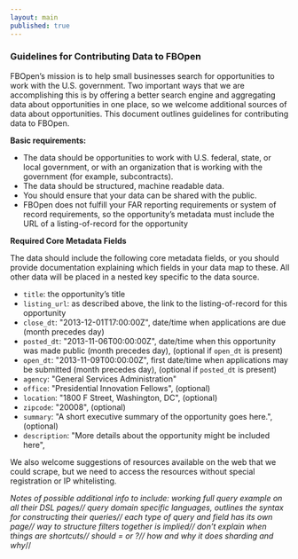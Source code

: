 ```yaml
---
layout: main
published: true
---
```


### Guidelines for Contributing Data to FBOpen

FBOpen’s mission is to help small businesses search for opportunities to work with the U.S. government. Two important ways that we are accomplishing this is by offering a better search engine and aggregating data about opportunities in one place, so we welcome additional sources of data about opportunities. This document outlines guidelines for contributing data to FBOpen.

**Basic requirements:**

* The data should be opportunities to work with U.S. federal, state, or local government, or with an organization that is working with the government (for example, subcontracts).
* The data should be structured, machine readable data.
* You should ensure that your data can be shared with the public.
* FBOpen does not fulfill your FAR reporting requirements or system of record requirements, so the opportunity’s metadata must include the URL of a listing-of-record for the opportunity

**Required Core Metadata Fields**

The data should include the following core metadata fields, or you should provide documentation explaining which fields in your data map to these. All other data will be placed in a nested key specific to the data source.

* `title`: the opportunity’s title
* `listing_url`: as described above, the link to the listing-of-record for this opportunity
* `close_dt`: "2013-12-01T17:00:00Z", date/time when applications are due (month precedes day)
* `posted_dt`: "2013-11-06T00:00:00Z", date/time when this opportunity was made public (month precedes day), (optional if `open_dt` is present)
* `open_dt`: "2013-11-09T00:00:00Z", first date/time when applications may be submitted (month precedes day), (optional if `posted_dt` is present)
* `agency`: "General Services Administration"
* `office`: "Presidential Innovation Fellows", (optional)
* `location`: "1800 F Street, Washington, DC", (optional)
* `zipcode`: "20008", (optional)
* `summary`: "A short executive summary of the opportunity goes here.", (optional)
* `description`: "More details about the opportunity might be included here",

We also welcome suggestions of resources available on the web that we could scrape, but we need to access the resources without special registration or IP whitelisting.

_Notes of possible additional info to include: working full query example on all their DSL pages//
query domain specific languages, outlines the syntax for constructing their queries//
each type of query and field has its own page//
way to structure filters together is implied//
don’t explain when things are shortcuts//
should = or ?//
how and why it does sharding and why_//
